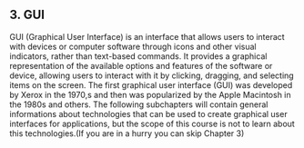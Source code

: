 ## 3. GUI

GUI (Graphical User Interface) is an interface that allows users to interact with devices or computer software through icons and other visual indicators, rather than text-based commands.
It provides a graphical representation of the available options and features of the software or device, allowing users to interact with it by clicking, dragging, and selecting items on the screen.
The first graphical user interface (GUI) was developed by Xerox in the 1970,s and then was popularized by the Apple Macintosh in the 1980s and others.
The following subchapters will contain general informations about technologies that can be used to create graphical user interfaces for applications, but the scope of this course is not to learn about this technologies.(If you are in a hurry you can skip Chapter 3)
